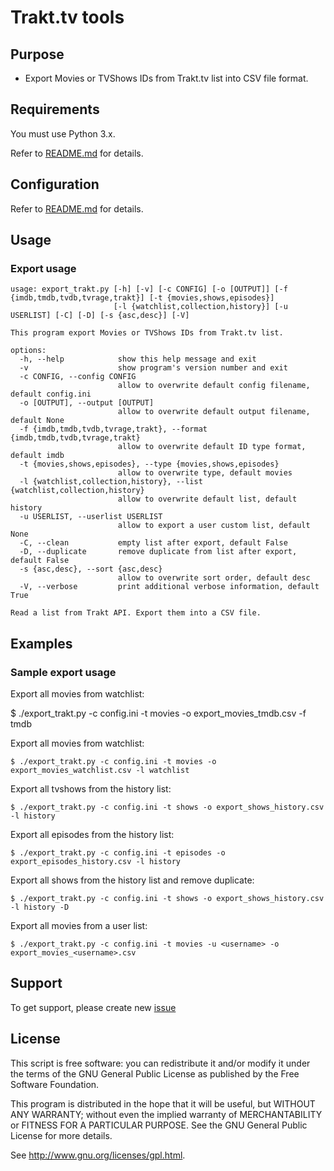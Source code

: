# Trakt.tv tools

## Purpose

 * Export Movies or TVShows IDs from Trakt.tv list into CSV file format.

## Requirements

You must use Python 3.x.

Refer to [README.md](README.md#requirements) for details.

## Configuration

Refer to [README.md](README.md#configuration) for details.

## Usage
### Export usage

```text
usage: export_trakt.py [-h] [-v] [-c CONFIG] [-o [OUTPUT]] [-f {imdb,tmdb,tvdb,tvrage,trakt}] [-t {movies,shows,episodes}]
                       [-l {watchlist,collection,history}] [-u USERLIST] [-C] [-D] [-s {asc,desc}] [-V]

This program export Movies or TVShows IDs from Trakt.tv list.

options:
  -h, --help            show this help message and exit
  -v                    show program's version number and exit
  -c CONFIG, --config CONFIG
                        allow to overwrite default config filename, default config.ini
  -o [OUTPUT], --output [OUTPUT]
                        allow to overwrite default output filename, default None
  -f {imdb,tmdb,tvdb,tvrage,trakt}, --format {imdb,tmdb,tvdb,tvrage,trakt}
                        allow to overwrite default ID type format, default imdb
  -t {movies,shows,episodes}, --type {movies,shows,episodes}
                        allow to overwrite type, default movies
  -l {watchlist,collection,history}, --list {watchlist,collection,history}
                        allow to overwrite default list, default history
  -u USERLIST, --userlist USERLIST
                        allow to export a user custom list, default None
  -C, --clean           empty list after export, default False
  -D, --duplicate       remove duplicate from list after export, default False
  -s {asc,desc}, --sort {asc,desc}
                        allow to overwrite sort order, default desc
  -V, --verbose         print additional verbose information, default True

Read a list from Trakt API. Export them into a CSV file.
```

## Examples
### Sample export usage

Export all movies from watchlist:

  $ ./export_trakt.py -c config.ini -t movies -o export_movies_tmdb.csv -f tmdb

Export all movies from watchlist:

	$ ./export_trakt.py -c config.ini -t movies -o export_movies_watchlist.csv -l watchlist

Export all tvshows from the history list:

	$ ./export_trakt.py -c config.ini -t shows -o export_shows_history.csv -l history

Export all episodes from the history list:

	$ ./export_trakt.py -c config.ini -t episodes -o export_episodes_history.csv -l history

Export all shows from the history list and remove duplicate:

	$ ./export_trakt.py -c config.ini -t shows -o export_shows_history.csv -l history -D

Export all movies from a user list:

	$ ./export_trakt.py -c config.ini -t movies -u <username> -o export_movies_<username>.csv

## Support

To get support, please create new [issue](https://github.com/xbgmsharp/trakt/issues)

## License

This script is free software:  you can redistribute it and/or  modify  it under  the  terms  of the  GNU  General  Public License  as published by the Free Software Foundation.

This program is distributed in the hope  that it will be  useful, but WITHOUT ANY WARRANTY; without even the  implied warranty of MERCHANTABILITY or FITNESS FOR A PARTICULAR PURPOSE. See the GNU General Public License for more details.

See <http://www.gnu.org/licenses/gpl.html>.
